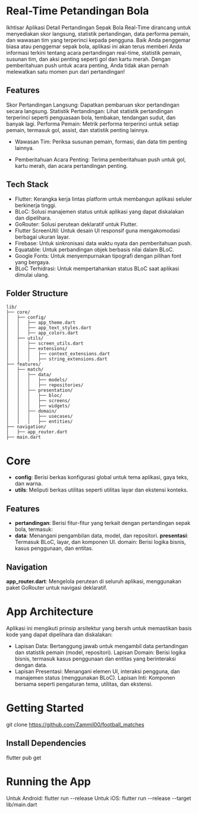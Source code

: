 # Real-Time Petandingan Bola

Ikhtisar
Aplikasi Detail Pertandingan Sepak Bola Real-Time dirancang untuk menyediakan skor langsung, statistik pertandingan, data performa pemain, dan wawasan tim yang terperinci kepada pengguna. Baik Anda penggemar biasa atau penggemar sepak bola, aplikasi ini akan terus memberi Anda informasi terkini tentang acara pertandingan real-time, statistik pemain, susunan tim, dan aksi penting seperti gol dan kartu merah. Dengan pemberitahuan push untuk acara penting, Anda tidak akan pernah melewatkan satu momen pun dari pertandingan!

## Features

Skor Pertandingan Langsung: Dapatkan pembaruan skor pertandingan secara langsung.
Statistik Pertandingan: Lihat statistik pertandingan terperinci seperti penguasaan bola, tembakan, tendangan sudut, dan banyak lagi.
Performa Pemain: Metrik performa terperinci untuk setiap pemain, termasuk gol, assist, dan statistik penting lainnya.

- Wawasan Tim: Periksa susunan pemain, formasi, dan data tim penting lainnya.

- Pemberitahuan Acara Penting: Terima pemberitahuan push untuk gol, kartu merah, dan acara pertandingan penting.

## Tech Stack

- Flutter: Kerangka kerja lintas platform untuk membangun aplikasi seluler berkinerja tinggi.
- BLoC: Solusi manajemen status untuk aplikasi yang dapat diskalakan dan dipelihara.
- GoRouter: Solusi perutean deklaratif untuk Flutter.
- Flutter ScreenUtil: Untuk desain UI responsif guna mengakomodasi berbagai ukuran layar.
- Firebase: Untuk sinkronisasi data waktu nyata dan pemberitahuan push.
- Equatable: Untuk perbandingan objek berbasis nilai dalam BLoC.
- Google Fonts: Untuk menyempurnakan tipografi dengan pilihan font yang bergaya.
- BLoC Terhidrasi: Untuk mempertahankan status BLoC saat aplikasi dimulai ulang.

## Folder Structure

```plaintext
lib/
├── core/
│   ├── config/
│   │   ├── app_theme.dart
│   │   ├── app_text_styles.dart
│   │   ├── app_colors.dart
│   ├── utils/
│   │   ├── screen_utils.dart
│   │   ├── extensions/
│   │   │   ├── context_extensions.dart
│   │   │   ├── string_extensions.dart
├── features/
│   ├── match/
│   │   ├── data/
│   │   │   ├── models/
│   │   │   ├── repositories/
│   │   ├── presentation/
│   │   │   ├── bloc/
│   │   │   ├── screens/
│   │   │   ├── widgets/
│   │   ├── domain/
│   │   │   ├── usecases/
│   │   │   ├── entities/
├── navigation/
│   ├── app_router.dart
├── main.dart
```

# Core

- **config**: Berisi berkas konfigurasi global untuk tema aplikasi, gaya teks, dan warna.
- **utils**: Meliputi berkas utilitas seperti utilitas layar dan ekstensi konteks.

## Features

- **pertandingan**: Berisi fitur-fitur yang terkait dengan pertandingan sepak bola, termasuk:
- **data**: Menangani pengambilan data, model, dan repositori.
  **presentasi**: Termasuk BLoC, layar, dan komponen UI.
  domain: Berisi logika bisnis, kasus penggunaan, dan entitas.

## Navigation

**app_router.dart**: Mengelola perutean di seluruh aplikasi, menggunakan paket GoRouter untuk navigasi deklaratif.

# App Architecture

Aplikasi ini mengikuti prinsip arsitektur yang bersih untuk memastikan basis kode yang dapat dipelihara dan diskalakan:

- Lapisan Data: Bertanggung jawab untuk mengambil data pertandingan dan statistik pemain (model, repositori).
  Lapisan Domain: Berisi logika bisnis, termasuk kasus penggunaan dan entitas yang berinteraksi dengan data.
- Lapisan Presentasi: Menangani elemen UI, interaksi pengguna, dan manajemen status (menggunakan BLoC).
  Lapisan Inti: Komponen bersama seperti pengaturan tema, utilitas, dan ekstensi.

# Getting Started

git clone https://github.com/Zammil00/football_matches

## Install Dependencies

flutter pub get

# Running the App

Untuk Android:
flutter run --release
Untuk iOS:
flutter run --release --target lib/main.dart
